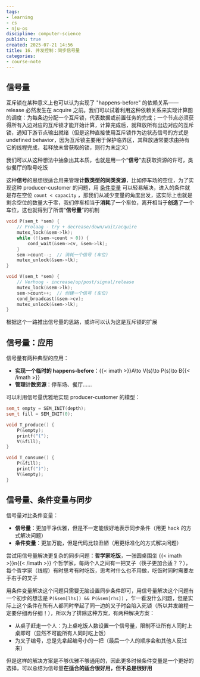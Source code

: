 ```yaml
---
tags:
- learning
- cs
- nju-os
discipline: computer-science
publish: true
created: 2025-07-21 14:56
title: 16. 并发控制：同步信号量
categories:
- course-note
---
```

## 信号量

互斥锁在某种意义上也可以认为实现了 "happens-before" 的依赖关系—— release 必然发生在 acquire 之前。我们可以试着利用这种依赖关系来实现计算图的调度：为每条边分配一个互斥锁，代表数据或前置任务的完成；一个节点必须获得所有入边对应的互斥锁才能开始计算，计算完成后，就释放所有出边对应的互斥锁，通知下游节点输出就绪（但是这种直接使用互斥锁作为边状态信号的方式是 undefined behavior，因为互斥锁主要用于保护临界区，其释放通常要求由持有它的线程完成，若释放未曾获取的锁，则行为未定义）

我们可以从这种想法中抽象出其本质，也就是用一个“**信号**”去获取资源的许可，类似餐厅的取号吃饭

这种**信号**的思想很适合用来管理**计数类型的同类资源**，比如停车场的空位，为了实现这种 producer-customer 的问题，用 [条件变量](15.%20并发控制：同步条件变量.md) 可以轻易解决，进入的条件就是存在空位 `count < capacity` ，那我们从减少变量的角度出发，这实际上也就是剩余空位的数量大于零，我们停车相当于**消耗**了一个车位，离开相当于**创造**了一个车位，这也就得到了所谓“**信号量**”的机制
```c
void P(sem_t *sem) {
    // Prolaag - try + decrease/down/wait/acquire
    mutex_lock(&sem->lk);
    while (!(sem->count > 0)) {
        cond_wait(&sem->cv, &sem->lk);
    }
    sem->count--;  // 消耗一个信号 (车位)
    mutex_unlock(&sem->lk);
}

void V(sem_t *sem) {
    // Verhoog - increase/up/post/signal/release
    mutex_lock(&sem->lk);
    sem->count++;  // 创建一个信号 (车位)
    cond_broadcast(&sem->cv);
    mutex_unlock(&sem->lk);
}
```

根据这个一路推出信号量的思路，或许可以认为这是互斥锁的扩展

## 信号量：应用

信号量有两种典型的应用：
- **实现一个临时的 happens-before**：{{< imath >}}A\to V(s)\to P(s)\to B{{< /imath >}} 
- **管理计数资源**：停车场、餐厅……

可以利用信号量优雅地实现 producer-customer 的模型：
```c++
sem_t empty = SEM_INIT(depth);
sem_t fill = SEM_INIT(0);

void T_produce() {
    P(&empty);
    printf("(");
    V(&fill);
}

void T_consume() {
    P(&fill);
    printf(")");
    V(&empty);
}
```

## 信号量、条件变量与同步

信号量对比条件变量：
- **信号量**：更加干净优雅，但是不一定能很好地表示同步条件（用更 hack 的方式解决问题）
- **条件变量**：更加万能，但是代码比较丑陋（用更标准化的方式解决问题）

尝试用信号量解决更复杂的同步问题：**哲学家吃饭**，一张圆桌围坐 {{< imath >}}n{{< /imath >}} 个哲学家，每两个人之间有一把叉子（筷子更加合适？？），每个哲学家（线程）有时思考有时吃饭，思考时什么也不用做，吃饭时同时需要左手右手的叉子

用条件变量解决这个问题只需要无脑设置同步条件即可，用信号量解决这个问题有一个初步的想法是 `P(&sem[lhs]) && P(&sem[rhs])` ，乍一看没什么问题，但是实际上这个条件在所有人都同时举起了同一边的叉子时会陷入死锁（所以并发编程一定要仔细再仔细！），所以为了排除这种方案，有两种解决方案：
- 从桌子赶走一个人：为上桌吃饭人数设置一个信号量，限制不让所有人同时上桌即可（显然不可能所有人同时吃上饭）
- 为叉子编号，总是先拿起编号小的一把（最后一个人的顺序会和其他人反过来）

但是这样的解决方案是不够优雅不够通用的，因此更多时候条件变量是一个更好的选择，可以总结为信号量**在适合的适合很好用，但不总是很好用**
